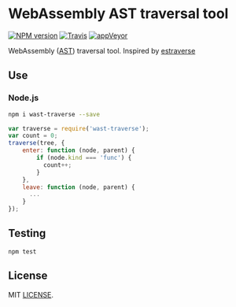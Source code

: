 # WebAssembly AST traversal tool
[![NPM version](https://img.shields.io/npm/v/wast-traverse.svg)](https://www.npmjs.org/package/wast-traverse)
[![Travis](https://travis-ci.org/drom/wast-traverse.svg)](https://travis-ci.org/drom/wast-traverse)
[![appVeyor](https://ci.appveyor.com/api/projects/status/c2ustebsirnhostl?svg=true)](https://ci.appveyor.com/project/drom/wast-traverse)

WebAssembly ([AST](https://github.com/drom/wast-spec)) traversal tool.
Inspired by [estraverse](https://github.com/estools/estraverse)

## Use

### Node.js

```sh
npm i wast-traverse --save
```

```js
var traverse = require('wast-traverse');
var count = 0;
traverse(tree, {
    enter: function (node, parent) {
        if (node.kind === 'func') {
          count++;
        }
    },
    leave: function (node, parent) {
      ...
    }
});
```

## Testing
`npm test`

## License
MIT [LICENSE](https://github.com/drom/wast-traverse/blob/master/LICENSE).
